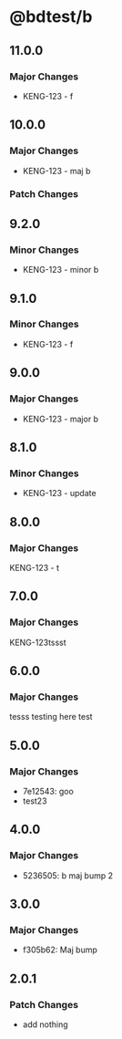 # @bdtest/b

## 11.0.0

### Major Changes

- KENG-123 - f

## 10.0.0

### Major Changes

- KENG-123 - maj b

### Patch Changes

## 9.2.0

### Minor Changes

- KENG-123 - minor b

## 9.1.0

### Minor Changes

- KENG-123 - f

## 9.0.0

### Major Changes

- KENG-123 - major b

## 8.1.0

### Minor Changes

- KENG-123 - update

## 8.0.0

### Major Changes

KENG-123 - t

## 7.0.0

### Major Changes

KENG-123tssst

## 6.0.0

### Major Changes

tesss
testing here
test

## 5.0.0

### Major Changes

- 7e12543: goo
- test23

## 4.0.0

### Major Changes

- 5236505: b maj bump 2

## 3.0.0

### Major Changes

- f305b62: Maj bump

## 2.0.1

### Patch Changes

- add nothing
